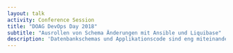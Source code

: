 ```yaml
---
layout: talk
activity: Conference Session
title: "DOAG DevOps Day 2018"
subtitle: "Ausrollen von Schema Änderungen mit Ansible und Liquibase"
description: 'Datenbankschemas und Applikationscode sind eng miteinander verknüpft, werden aber oft separat gepflegt und bereitgestellt. Das Open Source Projekt Liquibase beschreibt Schema-Änderungen mit JSON- oder YAML-Dokumenten. Liquibase erlaubt es, Datenbanken unterschiedlicher Hersteller zu beliefern und Schemas auf die gewünschte Version zu patchen. Ansible ist ein Open Source Automatisierungstool. In Ansible werden Aufgaben und Zielzustände definiert, die dann parallel auf einer Reihe von Remote-Zielen ausgeführt werden können. Ansible Playbooks sind wie die Changelogs von Liquibase JSON- oder YAML-Dokumente. Beide Tools zusammen ermöglichen eine effektive Versionskontrolle von Datenbankschema-Änderungen und das parallele Ausrollen auf mehreren Hosts. Agile und DevOps arbeiten Hand in Hand. Dieser Vortrag stellt die Tools Liquibase und Ansible vor und zeigt, wie sie gemeinsam eingesetzt werden können.'
---
```

